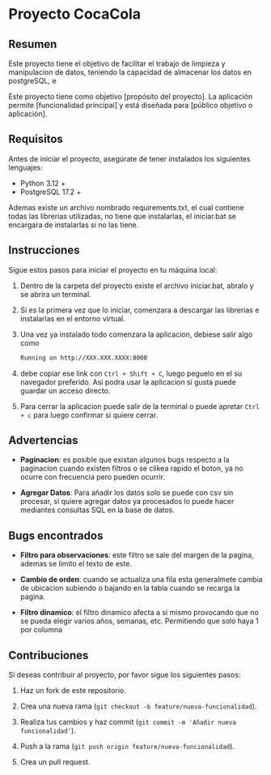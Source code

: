# Proyecto CocaCola


## Resumen
Este proyecto tiene el objetivo de facilitar el trabajo de limpieza y manipulacion de datos, teniendo la capacidad de almacenar los datos en postgreSQL, e 

Este proyecto tiene como objetivo [propósito del proyecto]. La aplicación permite [funcionalidad principal] y está diseñada para [público objetivo o aplicación].


## Requisitos 
Antes de iniciar el proyecto, asegúrate de tener instalados los siguientes lenguajes:
- Python 3.12 +
- PostgreSQL 17.2 +

Ademas existe un archivo nombrado requirements.txt, el cual contiene todas las librerias utilizadas, no tiene que instalarlas, el iniciar.bat se encargara de instalarlas si no las tiene. 


## Instrucciones
Sigue estos pasos para iniciar el proyecto en tu máquina local:

1. Dentro de la carpeta del proyecto existe el archivo iniciar.bat, abralo y se abrira un terminal.

2. Si es la primera vez que lo iniciar, comenzara a descargar las librerias e instalarlas en el entorno virtual.

3. Una vez ya instalado todo comenzara la aplicacion, debiese salir algo como
    ```bash
    Running on http://XXX.XXX.XXXX:8000
    ```
4. debe copiar ese link con `Ctrl + Shift + C`, luego peguelo en el su navegador preferido. Asi podra usar la aplicacion si gusta puede guardar un acceso directo.

5. Para cerrar la aplicacion puede salir de la terminal o puede apretar `Ctrl + c` para luego confirmar si quiere cerrar.


## Advertencias
- **Paginacion**: es posible que existan algunos bugs respecto a la paginacion cuando existen filtros o se clikea rapido el boton, ya no ocurre con frecuencia pero pueden ocurrir. 

- **Agregar Datos**: Para añadir los datos solo se puede con csv sin procesar, si quiere agregar datos ya procesados lo puede hacer mediantes consultas SQL en la base de datos.


## Bugs encontrados
- **Filtro para observaciones**: este filtro se sale del margen de la pagina, ademas se limito el texto de este.

- **Cambio de orden**: cuando se actualiza una fila esta generalmete cambia de ubicacion subiendo o bajando en la tabla cuando se recarga la pagina.

- **Filtro dinamico**: el filtro dinamico afecta a si mismo provocando que no se pueda elegir varios años, semanas, etc. Permitiendo que solo haya 1 por columna

## Contribuciones
Si deseas contribuir al proyecto, por favor sigue los siguientes pasos:

1. Haz un fork de este repositorio.

2. Crea una nueva rama (`git checkout -b feature/nueva-funcionalidad`).

3. Realiza tus cambios y haz commit (`git commit -m 'Añadir nueva funcionalidad'`).

4. Push a la rama (`git push origin feature/nueva-funcionalidad`).

5. Crea un pull request.


